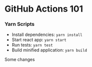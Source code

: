 # GitHub Actions 101

### Yarn Scripts
- Install dependencies: `yarn install`
- Start react app: `yarn start`
- Run tests: `yarn test`
- Build minified application: `yarn build` 

Some changes